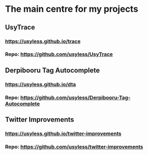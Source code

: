 # The main centre for my projects

## UsyTrace
### https://usyless.github.io/trace
### Repo: https://github.com/usyless/UsyTrace

## Derpibooru Tag Autocomplete
### https://usyless.github.io/dta
### Repo: https://github.com/usyless/Derpibooru-Tag-Autocomplete

## Twitter Improvements
### https://usyless.github.io/twitter-improvements
### Repo: https://github.com/usyless/twitter-improvements